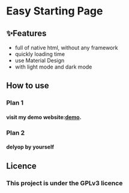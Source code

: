 # Easy Starting Page

## ✨Features
- full of native html, without any framework
- quickly loading time
- use Material Design
- with light mode and dark mode

## How to use

### Plan 1
#### visit my demo website:[demo](https://esp.0x0025.eu.org).

### Plan 2
#### delyop by yourself

## Licence
### This project is under the GPLv3 licence
